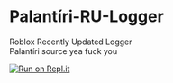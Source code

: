 # Palantíri-RU-Logger
Roblox Recently Updated Logger<br/>
Palantíri source yea fuck you

[![Run on Repl.it](https://repl.it/badge/github/Deniied0/Palantiri-RU-Logger)](https://repl.it/github/Deniied0/Palantiri-RU-Logger)
